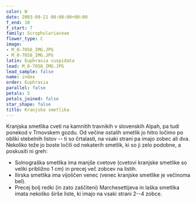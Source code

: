 ```yaml
---
color: W
date: 2003-09-21 00:00:00+00:00
f_end: 10
f_start: 7
family: Scrophulariaceae
flower_type: C
image:
- M_0-7056_IMG.JPG
- M_0-7058_IMG.JPG
latin: Euphrasia cuspidata
lead: M_0-7058_IMG.JPG
lead_sample: false
name: index
order: Euphrasia
parallel: false
petals: 5
petals_joined: false
star_shape: false
title: Kranjska smetlika
---
```

Kranjska smetlika cveti na kamnitih travnikih v slovenskih Alpah, pa tudi ponekod v Trnovskem gozdu. Od večine ostalih smetlik jo hitro ločimo po obliki stebelnih listov -- ti so črtalasti, na vsaki strani pa imajo zobec ali dva. Nekoliko teže jo boste ločili od nekaterih smetlik, ki so ji zelo podobne, a poskusiti ni greh:

-   Solnograška smetlika ima manjše cvetove (cvetovi kranjske smetlike so veliki približno 1 cm) in precej več zobcev na listih.
-   Ilirska smetlika ima vijoličen venec (venec kranjske smetlike je večinoma bel).
-   Precej bolj redki (in zato zaščiteni) Marchesettijeva in laška smetlika imata nekoliko širše liste, ki imajo na vsaki strani 2--4 zobce.
